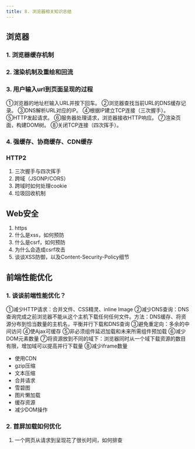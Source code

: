 ```yaml
---
title: 8. 浏览器相关知识总结
---
```

## 浏览器
### 1. 浏览器缓存机制
### 2. 渲染机制及重绘和回流
### 3. 用户输入url到页面呈现的过程
①浏览器的地址栏输入URL并按下回车。
②浏览器查找当前URL的DNS缓存记录。
③DNS解析URL对应的IP。
④根据IP建立TCP连接（三次握手）。
⑤HTTP发起请求。
⑥服务器处理请求，浏览器接收HTTP响应。
⑦渲染页面，构建DOM树。
⑧关闭TCP连接（四次挥手）。
### 4. 强缓存、协商缓存、CDN缓存
### HTTP2
1. 三次握手与四次挥手
2. 跨域（JSONP/CORS）
3. 跨域时如何处理cookie
4. 垃圾回收机制
## Web安全
1. https
2. 什么是xss，如何预防
3. 什么是csrf，如何预防
4. 为什么会造成csrf攻击
5. 谈谈XSS防御，以及Content-Security-Policy细节
## 前端性能优化
### 1. 谈谈前端性能优化？
①减少HTTP请求：合并文件、CSS精灵、inline Image
②减少DNS查询：DNS查询完成之前浏览器不能从这个主机下载任何任何文件。方法：DNS缓存、将资源分布到恰当数量的主机名，平衡并行下载和DNS查询
③避免重定向：多余的中间访问
④使Ajax可缓存
⑤非必须组件延迟加载和未来所需组件预加载
⑥减少DOM元素数量
⑦将资源放到不同的域下：浏览器同时从一个域下载资源的数目有限，增加域可以提高并行下载量
⑧减少iframe数量

* 使用CDN
* gzip压缩
* 文本压缩
* 合并请求
* 雪碧图
* 图片懒加载
* 缓存资源
* 减少DOM操作
### 2. 首屏加载如何优化
1. 一个网页从请求到呈现花了很长时间，如何排查